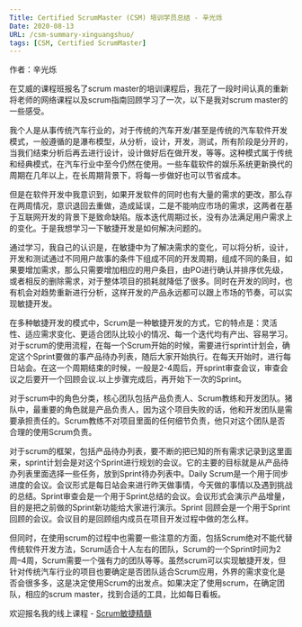 ```yaml
---
Title: Certified ScrumMaster (CSM) 培训学员总结 - 辛光烁
Date: 2020-08-13
URL: /csm-summary-xinguangshuo/
tags: [CSM, Certified ScrumMaster]
---
```


作者：辛光烁

在艾威的课程班报名了scrum master的培训课程后，我花了一段时间认真的重新将老师的网络课程以及scrum指南回顾学习了一次，以下是我对scrum master的一些感受。

我个人是从事传统汽车行业的，对于传统的汽车开发/甚至是传统的汽车软件开发模式，一般遵循的是瀑布模型，从分析，设计，开发，测试，所有阶段是分开的，当我们结束分析后再去进行设计，设计做好后在做开发，等等。这种模式属于传统和经典模式，在汽车行业中至今仍然在使用。一些车载软件的娱乐系统更新换代的周期在几年以上，在长周期背景下，将每一步做好也可以节省成本。

但是在软件开发中我意识到，如果开发软件的同时也有大量的需求的更改，那么存在两周情况，意识退回去重做，造成延误，二是不能响应市场的需求，这两者在基于互联网开发的背景下是致命缺陷。版本迭代周期过长，没有办法满足用户需求上的变化。于是我想学习一下敏捷开发是如何解决问题的。

通过学习，我自己的认识是，在敏捷中为了解决需求的变化，可以将分析，设计，开发和测试通过不同用户故事的条件下组成不同的开发周期，组成不同的条目，如果要增加需求，那么只需要增加相应的用户条目，由PO进行确认并排序优先级，或者相反的删除需求，对于整体项目的损耗就降低了很多。同时在开发的同时，也有机会对趋势重新进行分析，这样开发的产品永远都可以跟上市场的节奏，可以实现敏捷开发。

在多种敏捷开发的模式中，Scrum是一种敏捷开发的方式，它的特点是：灵活性、适应需求变化、更适合团队比较小的情况、每一个迭代均有产出、容易学习。
对于scrum的使用流程，在每一个Scrum开始的时候，需要进行sprint计划会，确定这个Sprint要做的事产品待办列表，随后大家开始执行。在每天开始时，进行每日站会。在这一个周期结束的时候，一般是2-4周后，开sprint审查会议，审查会议之后要开一个回顾会议.以上步骤完成后，再开始下一次的Sprint。

对于scrum中的角色分类，核心团队包括产品负责人、Scrum教练和开发团队。猪队中，最重要的角色就是产品负责人，因为这个项目失败的话，他和开发团队是需要承担责任的。Scrum教练不对项目里面的任何细节负责，他只对这个团队是否合理的使用Scrum负责。

对于scrum的框架，包括产品待办列表，要不断的把已知的所有需求记录到这里面来，sprint计划会是对这个Sprint进行规划的会议。它的主要的目标就是从产品待办列表里面选择一些任务，放到Sprint待办列表中。Daily Scrum是一个用于同步进度的会议。会议形式是每日站会来进行昨天做事情，今天做的事情以及遇到挑战的总结。Sprint审查会是一个用于Sprint总结的会议。会议形式会演示产品增量，目的是把之前做的Sprint新功能给大家进行演示。Sprint 回顾会是一个用于Sprint回顾的会议。会议目的是回顾组内成员在项目开发过程中做的怎么样。

但同时，在使用scrum的过程中也需要一些注意的方面，包括Scrum绝对不能代替传统软件开发方法，Scrum适合十人左右的团队，Scrum的一个Sprint时间为2周–4周，Scrum需要一个强有力的团队等等。虽然scrum可以实现敏捷开发，但针对传统汽车行业的项目也要确定是否团队适合Scrum应用，外界的需求变化是否会很多多，这是决定使用Scrum的出发点。如果决定了使用scrum，在确定团队，相应的scrum master，找到合适的工具，比如每日看板。

欢迎报名我的线上课程 - [Scrum敏捷精髓](https://appmopev1px9533.h5.xiaoeknow.com/v1/course/column/p_5f27d789e4b0822d26880e60?type=3)